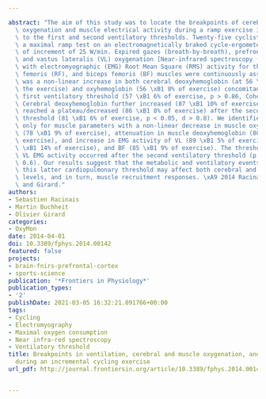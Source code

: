 ---
abstract: "The aim of this study was to locate the breakpoints of cerebral and muscle\
  \ oxygenation and muscle electrical activity during a ramp exercise in reference\
  \ to the first and second ventilatory thresholds. Twenty-five cyclists completed\
  \ a maximal ramp test on an electromagnetically braked cycle-ergometer with a rate\
  \ of increment of 25 W/min. Expired gazes (breath-by-breath), prefrontal cortex\
  \ and vastus lateralis (VL) oxygenation [Near-infrared spectroscopy (NIRS)] together\
  \ with electromyographic (EMG) Root Mean Square (RMS) activity for the VL, rectus\
  \ femoris (RF), and biceps femoris (BF) muscles were continuously assessed. There\
  \ was a non-linear increase in both cerebral deoxyhemoglobin (at 56 \xB1 13% of\
  \ the exercise) and oxyhemoglobin (56 \xB1 8% of exercise) concomitantly to the\
  \ first ventilatory threshold (57 \xB1 6% of exercise, p > 0.86, Cohen's d < 0.1).\
  \ Cerebral deoxyhemoglobin further increased (87 \xB1 10% of exercise) while oxyhemoglobin\
  \ reached a plateau/decreased (86 \xB1 8% of exercise) after the second ventilatory\
  \ threshold (81 \xB1 6% of exercise, p < 0.05, d > 0.8). We identified one threshold\
  \ only for muscle parameters with a non-linear decrease in muscle oxyhemoglobin\
  \ (78 \xB1 9% of exercise), attenuation in muscle deoxyhemoglobin (80 \xB1 8% of\
  \ exercise), and increase in EMG activity of VL (89 \xB1 5% of exercise), RF (82\
  \ \xB1 14% of exercise), and BF (85 \xB1 9% of exercise). The thresholds in BF and\
  \ VL EMG activity occurred after the second ventilatory threshold (p < 0.05, d >\
  \ 0.6). Our results suggest that the metabolic and ventilatory events characterizing\
  \ this latter cardiopulmonary threshold may affect both cerebral and muscle oxygenation\
  \ levels, and in turn, muscle recruitment responses. \xA9 2014 Racinais, Buchheit\
  \ and Girard."
authors:
- Sebastien Racinais
- Martin Buchheit
- Olivier Girard
categories:
- OxyMon
date: 2014-04-01
doi: 10.3389/fphys.2014.00142
featured: false
projects:
- brain-fnirs-prefrontal-cortex
- sports-science
publication: '*Frontiers in Physiology*'
publication_types:
- '2'
publishDate: 2021-03-05 16:32:21.091766+00:00
tags:
- Cycling
- Electromyography
- Maximal oxygen consumption
- Near infra-red spectroscopy
- Ventilatory threshold
title: Breakpoints in ventilation, cerebral and muscle oxygenation, and muscle activity
  during an incremental cycling exercise
url_pdf: http://journal.frontiersin.org/article/10.3389/fphys.2014.00142/abstract

---
